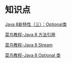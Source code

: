 # 知识点

[Java 8新特性（三）：Optional类](https://lw900925.github.io/java/java8-optional.html)

[菜鸟教程-Java 8 方法引用](https://www.runoob.com/java/java8-method-references.html)

[菜鸟教程-Java 8 Stream](https://www.runoob.com/java/java8-streams.html)

[菜鸟教程-Java 8 Optional 类](https://www.runoob.com/java/java8-optional-class.html)

